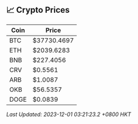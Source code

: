 ## 📈 Crypto Prices

| Coin | Price |
| ---- | ----- |
| BTC | $37730.4697 |
| ETH | $2039.6283 |
| BNB | $227.4056 |
| CRV | $0.5561 |
| ARB | $1.0087 |
| OKB | $56.5357 |
| DOGE | $0.0839 |

_Last Updated: 2023-12-01 03:21:23.2 +0800 HKT_
